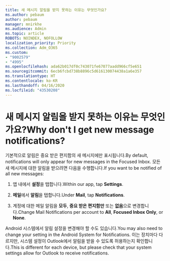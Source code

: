 ```yaml
---
title: 새 메시지 알림을 받지 못하는 이유는 무엇인가요?
ms.author: pebaum
author: pebaum
manager: mnirkhe
ms.audience: Admin
ms.topic: article
ROBOTS: NOINDEX, NOFOLLOW
localization_priority: Priority
ms.collection: Adm_O365
ms.custom:
- "9002579"
- "4995"
ms.openlocfilehash: ada62b017df0c743071fe67077aadd966cf5e651
ms.sourcegitcommit: 6ecb6fcbd738b8896c5d616130074438a1a6e357
ms.translationtype: HT
ms.contentlocale: ko-KR
ms.lasthandoff: 04/16/2020
ms.locfileid: "43530208"
---
```

# <a name="why-dont-i-get-new-message-notifications"></a><span data-ttu-id="24253-102">새 메시지 알림을 받지 못하는 이유는 무엇인가요?</span><span class="sxs-lookup"><span data-stu-id="24253-102">Why don't I get new message notifications?</span></span>

<span data-ttu-id="24253-103">기본적으로 알림은 중요 받은 편지함의 새 메시지에만 표시됩니다.</span><span class="sxs-lookup"><span data-stu-id="24253-103">By default, notifications will only appear for new messages in the Focused Inbox.</span></span> <span data-ttu-id="24253-104">모든 새 메시지에 대한 알림을 받으려면 다음을 수행합니다.</span><span class="sxs-lookup"><span data-stu-id="24253-104">If you want to be notified of all new messages:</span></span>

1. <span data-ttu-id="24253-105">앱 내에서 **설정**을 탭합니다.</span><span class="sxs-lookup"><span data-stu-id="24253-105">Within our app, tap **Settings**.</span></span>

2. <span data-ttu-id="24253-106">**메일**에서 **알림**을 탭합니다.</span><span class="sxs-lookup"><span data-stu-id="24253-106">Under **Mail**, tap **Notifications**.</span></span>

3. <span data-ttu-id="24253-107">계정에 대한 메일 알림을 **모두**, **중요 받은 편지함만** 또는 **없음**으로 변경합니다.</span><span class="sxs-lookup"><span data-stu-id="24253-107">Change Mail Notifications per account to **All**, **Focused Inbox Only**, or **None**.</span></span>

<span data-ttu-id="24253-108">Android 시스템에서 알림 설정을 변경해야 할 수도 있습니다.</span><span class="sxs-lookup"><span data-stu-id="24253-108">You may also need to change your setting in the Android System for Notifications.</span></span> <span data-ttu-id="24253-109">이는 장치마다 다르지만, 시스템 설정이 Outlook에서 알림을 받을 수 있도록 허용하는지 확인합니다.</span><span class="sxs-lookup"><span data-stu-id="24253-109">This is different for each device, but please check that your system settings allow for Outlook to receive notifications.</span></span>
